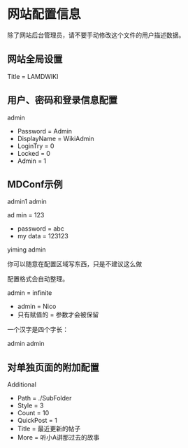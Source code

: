 # 网站配置信息

除了网站后台管理员，请不要手动修改这个文件的用户描述数据。

## 网站全局设置

<!-- Website -->

Title = LAMDWIKI

<!-- End of Website -->

## 用户、密码和登录信息配置

<!-- Users -->

admin
- Password = Admin
- DisplayName = WikiAdmin
- LoginTry = 0
- Locked = 0
- Admin = 1

<!-- End of Users -->



<!-- Groups -->

<!-- End of Groups -->

## MDConf示例

<!-- Demo of how to modify markdown conf -->

admin1 admin

ad min = 123
- password = abc
- my data = 123123

yiming admin

你可以随意在配置区域写东西，只是不建议这么做

配置格式会自动整理。

admin = infinite
- admin = Nico
- 只有赋值的 = 参数才会被保留

<!-- End of Demo of how to modify markdown conf -->

一个汉字是四个字长：

<!-- Dam -->

admin admin

<!-- End of Dam -->

## 对单独页面的附加配置

<!-- index.md -->

Additional
- Path = ./SubFolder
- Style = 3
- Count = 10
- QuickPost = 1
- Title = 最近更新的帖子
- More = 听小A讲那过去的故事

<!-- End of index.md -->

